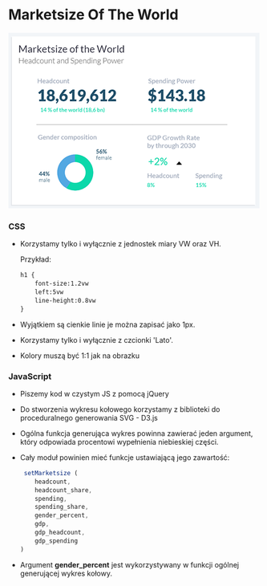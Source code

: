 # Marketsize Of The World

![smiley](img/preview.png)


### CSS

- Korzystamy tylko i wyłącznie z jednostek miary VW oraz VH.

    Przykład:

    ```html
	h1 {
		font-size:1.2vw
		left:5vw 
		line-height:0.8vw 
	}
    ```
- Wyjątkiem są cienkie linie je można zapisać jako 1px.

- Korzystamy tylko i wyłącznie z czcionki 'Lato'.

- Kolory muszą być 1:1 jak na obrazku


### JavaScript

- Piszemy kod w czystym JS z pomocą jQuery

- Do stworzenia wykresu kołowego korzystamy z biblioteki do proceduralnego generowania SVG - D3.js

- Ogólna funkcja generująca wykres powinna zawierać jeden argument, który odpowiada procentowi wypełnienia niebieskiej części.

- Cały moduł powinien mieć funkcje ustawiającą jego zawartość:

    ```javascript
	 setMarketsize (
		headcount,
		headcount_share,
		spending,
		spending_share,
		gender_percent,
		gdp,
		gdp_headcount,
		gdp_spending
	)
    ```
- Argument __gender_percent__ jest wykorzystywany w funkcji ogólnej generującej wykres kołowy.